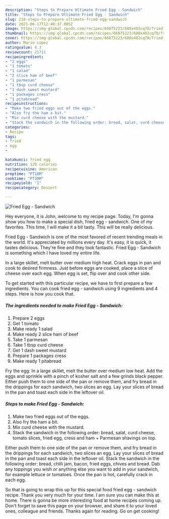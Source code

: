```yaml
---
description: "Steps to Prepare Ultimate Fried Egg - Sandwich"
title: "Steps to Prepare Ultimate Fried Egg - Sandwich"
slug: 218-steps-to-prepare-ultimate-fried-egg-sandwich
date: 2021-06-17T12:48:37.005Z
image: https://img-global.cpcdn.com/recipes/66875223/680x482cq70/fried-egg-sandwich-recipe-main-photo.jpg
thumbnail: https://img-global.cpcdn.com/recipes/66875223/680x482cq70/fried-egg-sandwich-recipe-main-photo.jpg
cover: https://img-global.cpcdn.com/recipes/66875223/680x482cq70/fried-egg-sandwich-recipe-main-photo.jpg
author: Mario Lopez
ratingvalue: 4.3
reviewcount: 21711
recipeingredient:
- "2 eggs"
- "1 tomato"
- "1 salad"
- "2 slice ham of beef"
- "1 parmesan"
- "1 tbsp curd cheese"
- "1 dash sweet mustard"
- "1 packages cress"
- "1 pitabread"
recipeinstructions:
- "Make two fried eggs out of the eggs."
- "Also fry the ham a bit."
- "Mix curd cheese with the mustard."
- "Stack the sandwich in the following order: bread, salat, curd cheese, tomato slices, fried egg, cress and ham + Parmesan shavings on top."
categories:
- Recipe
tags:
- fried
- egg
- 

katakunci: fried egg  
nutrition: 129 calories
recipecuisine: American
preptime: "PT18M"
cooktime: "PT30M"
recipeyield: "1"
recipecategory: Dessert

---
```



![Fried Egg - Sandwich](https://img-global.cpcdn.com/recipes/66875223/680x482cq70/fried-egg-sandwich-recipe-main-photo.jpg)

Hey everyone, it is John, welcome to my recipe page. Today, I'm gonna show you how to make a special dish, fried egg - sandwich. One of my favorites. This time, I will make it a bit tasty. This will be really delicious.

Fried Egg - Sandwich is one of the most favored of recent trending meals in the world. It's appreciated by millions every day. It's easy, it is quick, it tastes delicious. They're fine and they look fantastic. Fried Egg - Sandwich is something which I have loved my entire life.

In a large skillet, melt butter over medium high heat. Crack eggs in pan and cook to desired firmness. Just before eggs are cooked, place a slice of cheese over each egg. When egg is set, flip over and cook other side.


To get started with this particular recipe, we have to first prepare a few ingredients. You can cook fried egg - sandwich using 9 ingredients and 4 steps. Here is how you cook that.

<!--inarticleads1-->

##### The ingredients needed to make Fried Egg - Sandwich:

1. Prepare 2 eggs
1. Get 1 tomato
1. Make ready 1 salad
1. Make ready 2 slice ham of beef
1. Take 1 parmesan
1. Take 1 tbsp curd cheese
1. Get 1 dash sweet mustard
1. Prepare 1 packages cress
1. Make ready 1 pitabread


Fry the egg: In a large skillet, melt the butter over medium low heat. Add the eggs and sprinkle with a pinch of kosher salt and a few grinds black pepper. Either push them to one side of the pan or remove them, and fry bread in the drippings for each sandwich, two slices an egg. Lay your slices of bread in the pan and toast each side in the leftover oil. 

<!--inarticleads2-->

##### Steps to make Fried Egg - Sandwich:

1. Make two fried eggs out of the eggs.
1. Also fry the ham a bit.
1. Mix curd cheese with the mustard.
1. Stack the sandwich in the following order: bread, salat, curd cheese, tomato slices, fried egg, cress and ham + Parmesan shavings on top.


Either push them to one side of the pan or remove them, and fry bread in the drippings for each sandwich, two slices an egg. Lay your slices of bread in the pan and toast each side in the leftover oil. Stack the sandwich in the following order: bread, chilli jam, bacon, fried eggs, chives and bread. Dab any toppings you wish or anything else you want to add in your sandwich, for example lettuce or tomatoes. Once the pan is hot, carefully crack in each egg. 

So that is going to wrap this up for this special food fried egg - sandwich recipe. Thank you very much for your time. I am sure you can make this at home. There is gonna be more interesting food at home recipes coming up. Don't forget to save this page on your browser, and share it to your loved ones, colleague and friends. Thanks again for reading. Go on get cooking!

